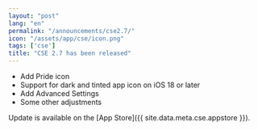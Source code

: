 ```yaml
---
layout: "post"
lang: "en"
permalink: "/announcements/cse2.7/"
icon: "/assets/app/cse/icon.png"
tags: ['cse']
title: "CSE 2.7 has been released"
---
```


- Add Pride icon
- Support for dark and tinted app icon on iOS 18 or later
- Add Advanced Settings
- Some other adjustments

Update is available on the [App Store]({{ site.data.meta.cse.appstore }}).


